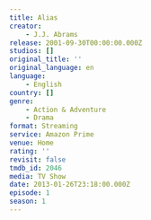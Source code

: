 ```yaml
---
title: Alias
creator:
    - J.J. Abrams
release: 2001-09-30T00:00:00.000Z
studios: []
original_title: ''
original_language: en
language:
    - English
country: []
genre:
    - Action & Adventure
    - Drama
format: Streaming
service: Amazon Prime
venue: Home
rating: ''
revisit: false
tmdb_id: 2046
media: TV Show
date: 2013-01-26T23:18:00.000Z
episode: 1
season: 1
---
```

